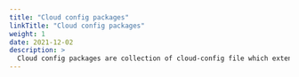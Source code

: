 ```yaml
---
title: "Cloud config packages"
linkTitle: "Cloud config packages"
weight: 1
date: 2021-12-02
description: >
  Cloud config packages are collection of cloud-config file which extends a Elemental derivative
---
```

